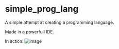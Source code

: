 # simple_prog_lang
A simple attempt at creating a programming language.

Made in a powerfull IDE.

In action:
![image](https://user-images.githubusercontent.com/12688410/163650910-1d1aed6c-f012-4493-94a1-2ea6ee47591e.png)

